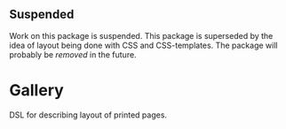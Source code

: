 Suspended
---------

Work on this package is suspended. This package is superseded by the idea of layout being done
with CSS and CSS-templates. The package will probably be *removed* in the future.

Gallery
=======

DSL for describing layout of printed pages.

